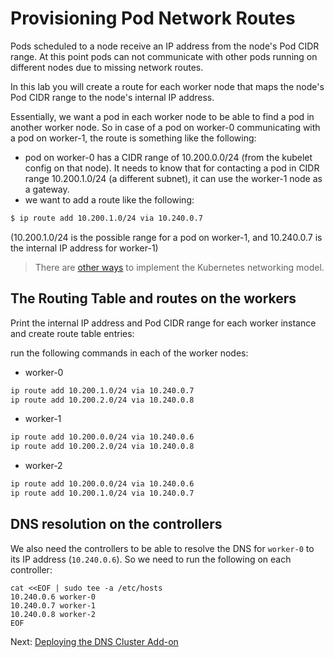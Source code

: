 # Provisioning Pod Network Routes

Pods scheduled to a node receive an IP address from the node's Pod CIDR range. At this point pods can not communicate with other pods running on different nodes due to missing network routes. 

In this lab you will create a route for each worker node that maps the node's Pod CIDR range to the node's internal IP address.

Essentially, we want a pod in each worker node to be able to find a pod in another worker node. So in case of a pod on worker-0 communicating with a pod on worker-1, the route is something like the following:

- pod on worker-0 has a CIDR range of 10.200.0.0/24 (from the kubelet config on that node). It needs to know that for contacting a pod in CIDR range 10.200.1.0/24 (a different subnet), it can use the worker-1 node as a gateway.
- we want to add a route like the following:

```sh
$ ip route add 10.200.1.0/24 via 10.240.0.7
```
(10.200.1.0/24 is the possible range for a pod on worker-1, and 10.240.0.7 is the internal IP address for worker-1)

> There are [other ways](https://kubernetes.io/docs/concepts/cluster-administration/networking/#how-to-achieve-this) to implement the Kubernetes networking model.

## The Routing Table and routes on the workers

Print the internal IP address and Pod CIDR range for each worker instance and create route table entries:

run the following commands in each of the worker nodes:

- worker-0

```sh
ip route add 10.200.1.0/24 via 10.240.0.7
ip route add 10.200.2.0/24 via 10.240.0.8
```

- worker-1

```sh
ip route add 10.200.0.0/24 via 10.240.0.6
ip route add 10.200.2.0/24 via 10.240.0.8
```

- worker-2

```sh
ip route add 10.200.0.0/24 via 10.240.0.6
ip route add 10.200.1.0/24 via 10.240.0.7
```

## DNS resolution on the controllers

We also need the controllers to be able to resolve the DNS for `worker-0` to its IP address (`10.240.0.6`). So we need to run the following on each controller:

```
cat <<EOF | sudo tee -a /etc/hosts
10.240.0.6 worker-0
10.240.0.7 worker-1
10.240.0.8 worker-2
EOF
```

Next: [Deploying the DNS Cluster Add-on](12-dns-addon.md)
